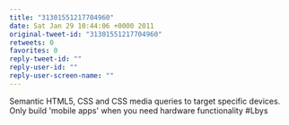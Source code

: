 ```yaml
---
title: "31301551217704960"
date: Sat Jan 29 10:44:06 +0000 2011
original-tweet-id: "31301551217704960"
retweets: 0
favorites: 0
reply-tweet-id: ""
reply-user-id: ""
reply-user-screen-name: ""
---
```

Semantic HTML5, CSS and CSS media queries to target specific devices. Only build 'mobile apps' when you need hardware functionality #Lbys
